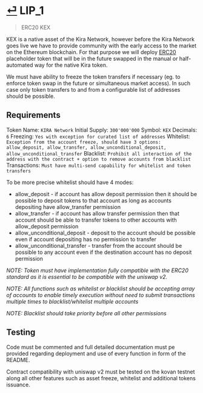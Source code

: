 # [⏎](README.md#Roadmap) LIP_1
>  ERC20 KEX

KEX is a native asset of the Kira Network, however before the Kira Network goes live we have to provide community with the early access to the market on the Ethereum blockchain. For that purpose we will deploy [ERC20](https://github.com/ethereum/EIPs/blob/master/EIPS/eip-20.md) placeholder token that will be in the future swapped in the manual or half-automated way for the native Kira token. 

We must have ability to freeze the token transfers if necessary (eg. to enforce token swap in the future or simultaneous market access). In such case only token transfers to and from a configurable list of addresses should be possible.

## Requirements

Token Name: `KIRA Network`
Initial Supply: `300'000'000`
Symbol: `KEX`
Decimals: `6`
Freezing: `Yes with exception for curated list of addresses`
Whitelist: `Exception from the account freeze, should have 3 options: allow_deposit, allow_transfer, allow_unconditional_deposit, allow_unconditional_transfer`
Blacklist: `Prohibit all interaction of the address with the contract + option to remove accounts from blacklist`
Transactions: `Must have multi-send capability for whitelist and token transfers`

To be more precise whitelist should have 4 modes:
* allow_deposit - if account has allow deposit permission then it should be possible to deposit tokens to that account as long as accounts depositing have allow_transfer permission
* allow_transfer - if account has allow transfer permission then that account should be able to transfer tokens to other accounts with allow_deposit permission
* allow_unconditional_deposit - deposit to the account should be possible even if account depositing has no permission to transfer
* allow_unconditional_transfer - transfer from the account should be possible to any account even if the destination account has no deposit permission

_NOTE: Token must have implementation fully compatible with the ERC20 standard as it is essential to be compatible with the uniswap v2._

_NOTE: All functions such as whitelist or blacklist should be accepting array of accounts to enable timely execution without need to submit transactions multiple times to blacklist/whitelist multiple accounts_

_NOTE: Blacklist should take priority before all other permissions_

## Testing

Code must be commented and full detailed documentation must pe provided regarding deployment and use of every function in form of the README.

Contract compatibility with uniswap v2 must be tested on the kovan testnet along all other features such as asset freeze, whitelist and additional tokens issuance.


